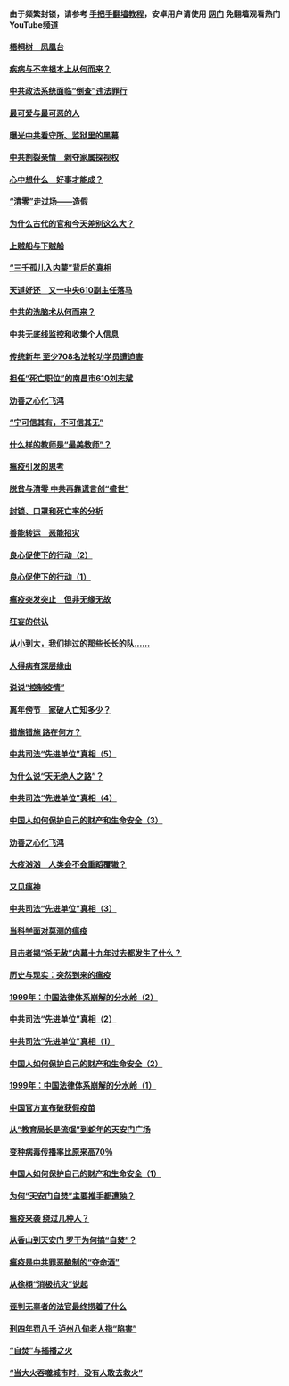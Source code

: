 #### 由于频繁封锁，请参考 [手把手翻墙教程](https://github.com/gfw-breaker/guides/wiki/)，安卓用户请使用 [网门](https://github.com/gfw-breaker/nogfw/blob/master/dl.md?t=03251900) 免翻墙观看热门YouTube频道 

#### [梧桐树　凤凰台](../pages/19/422442.md?t=03251900) 

#### [疾病与不幸根本上从何而来？](../pages/19/422438.md?t=03251900) 

#### [中共政法系统面临“倒查”违法罪行](../pages/19/422497.md?t=03251900) 

#### [最可爱与最可恶的人](../pages/19/422448.md?t=03251900) 

#### [曝光中共看守所、监狱里的黑幕](../pages/19/422390.md?t=03251900) 

#### [中共割裂亲情　剥夺家属探视权](../pages/19/422364.md?t=03251900) 

#### [心中想什么　好事才能成？](../pages/19/422318.md?t=03251900) 

#### [“清零”走过场——造假](../pages/19/422306.md?t=03251900) 

#### [为什么古代的官和今天差别这么大？](../pages/19/422228.md?t=03251900) 

#### [上贼船与下贼船](../pages/19/422276.md?t=03251900) 

#### [“三千孤儿入内蒙”背后的真相](../pages/19/422229.md?t=03251900) 

#### [天道好还　又一中央610副主任落马](../pages/19/422155.md?t=03251900) 

#### [中共的洗脑术从何而来？](../pages/19/422154.md?t=03251900) 

#### [中共无底线监控和收集个人信息](../pages/19/422039.md?t=03251900) 

#### [传统新年 至少708名法轮功学员遭迫害](../pages/19/421946.md?t=03251900) 

#### [担任“死亡职位”的南昌市610刘志斌](../pages/19/421957.md?t=03251900) 

#### [劝善之心化飞鸿](../pages/19/421164.md?t=03251900) 

#### [“宁可信其有，不可信其无”](../pages/19/421691.md?t=03251900) 

#### [什么样的教师是“最美教师”？](../pages/19/421755.md?t=03251900) 

#### [瘟疫引发的思考](../pages/19/421594.md?t=03251900) 

#### [脱贫与清零 中共再靠谎言创“盛世”](../pages/19/421590.md?t=03251900) 

#### [封锁、口罩和死亡率的分析](../pages/19/421495.md?t=03251900) 

#### [善能转运　恶能招灾](../pages/19/421334.md?t=03251900) 

#### [良心促使下的行动（2）](../pages/19/421361.md?t=03251900) 

#### [良心促使下的行动（1）](../pages/19/421302.md?t=03251900) 

#### [瘟疫突发突止　但非无缘无故](../pages/19/421281.md?t=03251900) 

#### [狂妄的供认](../pages/19/421199.md?t=03251900) 

#### [从小到大，我们排过的那些长长的队……](../pages/19/421243.md?t=03251900) 

#### [人得病有深层缘由](../pages/19/420864.md?t=03251900) 

#### [说说“控制疫情”](../pages/19/420831.md?t=03251900) 

#### [离年傍节　家破人亡知多少？](../pages/19/420563.md?t=03251900) 

#### [措施错施  路在何方？](../pages/19/420076.md?t=03251900) 

#### [中共司法“先进单位”真相（5）](../pages/19/419453.md?t=03251900) 

#### [为什么说“天无绝人之路”？](../pages/19/419618.md?t=03251900) 

#### [中共司法“先进单位”真相（4）](../pages/19/419452.md?t=03251900) 

#### [中国人如何保护自己的财产和生命安全（3）](../pages/19/419405.md?t=03251900) 

#### [劝善之心化飞鸿](../pages/19/418758.md?t=03251900) 

#### [大疫汹汹　人类会不会重蹈覆辙？](../pages/19/419691.md?t=03251900) 

#### [又见瘟神](../pages/19/419225.md?t=03251900) 

#### [中共司法“先进单位”真相（3）](../pages/19/419451.md?t=03251900) 

#### [当科学面对莫测的瘟疫](../pages/19/419625.md?t=03251900) 

#### [目击者揭“杀无赦”内幕十九年过去都发生了什么？](../pages/19/419617.md?t=03251900) 

#### [历史与现实：突然到来的瘟疫](../pages/19/419619.md?t=03251900) 

#### [1999年：中国法律体系崩解的分水岭（2）](../pages/19/419455.md?t=03251900) 

#### [中共司法“先进单位”真相（2）](../pages/19/419450.md?t=03251900) 

#### [中共司法“先进单位”真相（1）](../pages/19/419449.md?t=03251900) 

#### [中国人如何保护自己的财产和生命安全（2）](../pages/19/419404.md?t=03251900) 

#### [1999年：中国法律体系崩解的分水岭（1）](../pages/19/419454.md?t=03251900) 

#### [中国官方宣布破获假疫苗](../pages/19/419504.md?t=03251900) 

#### [从“教育局长是流氓”到蛇年的天安门广场](../pages/19/419470.md?t=03251900) 

#### [变种病毒传播率比原来高70％](../pages/19/419456.md?t=03251900) 

#### [中国人如何保护自己的财产和生命安全（1）](../pages/19/419403.md?t=03251900) 

#### [为何“天安门自焚”主要推手都遭殃？](../pages/19/419348.md?t=03251900) 

#### [瘟疫来袭 绕过几种人？](../pages/19/419349.md?t=03251900) 

#### [从香山到天安门 罗干为何搞“自焚”？](../pages/19/419270.md?t=03251900) 

#### [瘟疫是中共罪恶酿制的“夺命酒”](../pages/19/419223.md?t=03251900) 

#### [从徐栩“消极抗灾”说起](../pages/19/419224.md?t=03251900) 

#### [诬判无辜者的法官最终捞着了什么](../pages/19/419268.md?t=03251900) 

#### [刑四年罚八千 泸州八旬老人指“陷害”](../pages/19/419232.md?t=03251900) 

#### [“自焚”与插播之火](../pages/19/419226.md?t=03251900) 

#### [“当大火吞噬城市时，没有人敢去救火”](../pages/19/419077.md?t=03251900) 

